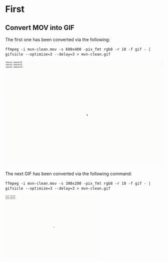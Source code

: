 # First

## Convert MOV into GIF


The first one has been converted via the following:
```
ffmpeg -i mvn-clean.mov -s 600x400 -pix_fmt rgb8 -r 10 -f gif - | gifsicle --optimize=3 --delay=3 > mvn-clean.gif
```

![Gif](/docs/resources/mvn-clean.gif)

The next GIF has been converted via the following command:

```
ffmpeg -i mvn-clean.mov -s 300x200 -pix_fmt rgb8 -r 10 -f gif - | gifsicle --optimize=3 --delay=3 > mvn-clean.gif
```
![Gif](/docs/resources/mvn-clean-300x200.gif)

